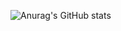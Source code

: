 ![Anurag's GitHub stats](https://github-readme-stats.vercel.app/api?username=abaker2010&show_icons=true&theme=dark)
